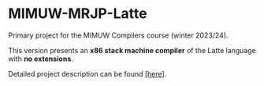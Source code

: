 # MIMUW-MRJP-Latte
Primary project for the MIMUW Compilers course (winter 2023/24).

This version presents an **x86 stack machine compiler** of the Latte language with **no extensions**.

Detailed project description can be found [\[here\]](https://www.mimuw.edu.pl/~ben/Zajecia/Mrj2023/latte.html).
